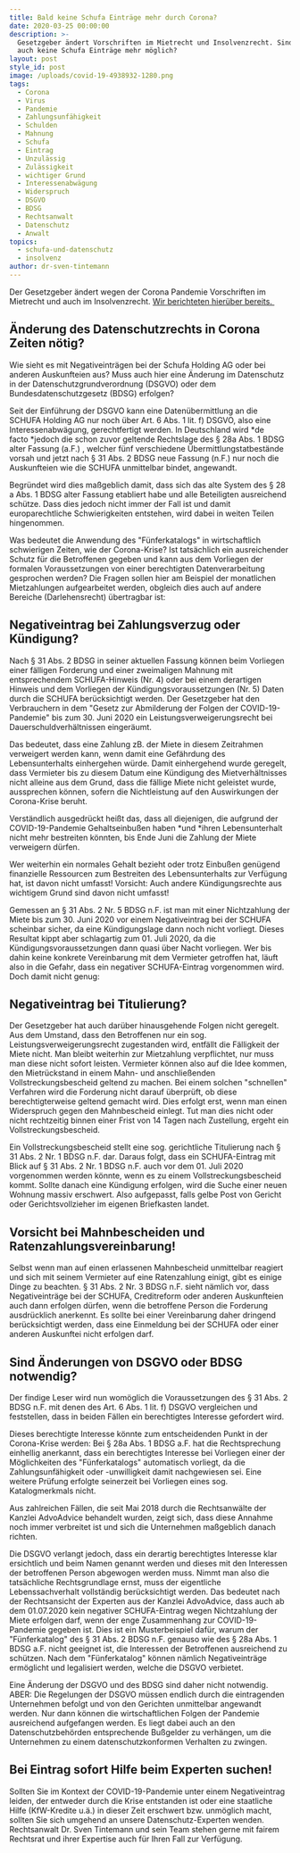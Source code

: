 ```yaml
---
title: Bald keine Schufa Einträge mehr durch Corona?
date: 2020-03-25 00:00:00
description: >-
  Gesetzgeber ändert Vorschriften im Mietrecht und Insolvenzrecht. Sind jetzt
  auch keine Schufa Einträge mehr möglich?
layout: post
style_id: post
image: /uploads/covid-19-4938932-1280.png
tags:
  - Corona
  - Virus
  - Pandemie
  - Zahlungsunfähigkeit
  - Schulden
  - Mahnung
  - Schufa
  - Eintrag
  - Unzulässig
  - Zulässigkeit
  - wichtiger Grund
  - Interessenabwägung
  - Widerspruch
  - DSGVO
  - BDSG
  - Rechtsanwalt
  - Datenschutz
  - Anwalt
topics:
  - schufa-und-datenschutz
  - insolvenz
author: dr-sven-tintemann
---
```


Der Gesetzgeber ändert wegen der Corona Pandemie Vorschriften im Mietrecht und auch im Insolvenzrecht. [Wir berichteten hierüber bereits.&nbsp;](/blog/tempor%C3%A4re-%C3%A4nderung-von-mietrecht-und-insolvenzrecht/)

## Änderung des Datenschutzrechts in Corona Zeiten nötig?

Wie sieht es mit Negativeinträgen bei der Schufa Holding AG oder bei anderen Auskunfteien aus? Muss auch hier eine Änderung im Datenschutz in der Datenschutzgrundverordnung (DSGVO) oder dem Bundesdatenschutzgesetz (BDSG) erfolgen?

Seit der Einführung der DSGVO kann eine Datenübermittlung an die SCHUFA Holding AG nur noch über Art. 6 Abs. 1 lit. f) DSGVO, also eine Interessenabwägung, gerechtfertigt werden. In Deutschland wird&nbsp;*de facto&nbsp;*jedoch die schon zuvor geltende Rechtslage des &sect; 28a Abs. 1 BDSG alter Fassung (a.F.) , welcher fünf verschiedene Übermittlungstatbestände vorsah und jetzt nach &sect; 31 Abs. 2 BDSG neue Fassung (n.F.) nur noch die Auskunfteien wie die SCHUFA unmittelbar bindet, angewandt.

Begründet wird dies ma&szlig;geblich damit, dass sich das alte System des &sect; 28 a Abs. 1 BDSG alter Fassung etabliert habe und alle Beteiligten ausreichend schütze. Dass dies jedoch nicht immer der Fall ist und damit europarechtliche Schwierigkeiten entstehen, wird dabei in weiten Teilen hingenommen.&nbsp;

Was bedeutet die Anwendung des "Fünferkatalogs" in wirtschaftlich schwierigen Zeiten, wie der Corona-Krise? Ist tatsächlich ein ausreichender Schutz für die Betroffenen gegeben und kann aus dem Vorliegen der formalen Voraussetzungen von einer berechtigten Datenverarbeitung gesprochen werden? Die Fragen sollen hier am Beispiel der monatlichen Mietzahlungen aufgearbeitet werden, obgleich dies auch auf andere Bereiche (Darlehensrecht) übertragbar ist:

## Negativeintrag bei Zahlungsverzug oder Kündigung?

Nach &sect; 31 Abs. 2 BDSG in seiner aktuellen Fassung können beim Vorliegen einer fälligen Forderung und einer zweimaligen Mahnung mit entsprechendem SCHUFA-Hinweis (Nr. 4) oder bei einem derartigen Hinweis und dem Vorliegen der Kündigungsvoraussetzungen (Nr. 5) Daten durch die SCHUFA berücksichtigt werden. Der Gesetzgeber hat den Verbrauchern in dem "Gesetz zur Abmilderung der Folgen der COVID-19-Pandemie" bis zum 30. Juni 2020 ein Leistungsverweigerungsrecht bei Dauerschuldverhältnissen eingeräumt.

Das bedeutet, dass eine Zahlung zB. der Miete in diesem Zeitrahmen verweigert werden kann, wenn damit eine Gefährdung des Lebensunterhalts einhergehen würde. Damit einhergehend wurde geregelt, dass Vermieter bis zu diesem Datum eine Kündigung des Mietverhältnisses nicht alleine aus dem Grund, dass die fällige Miete nicht geleistet wurde, aussprechen können, sofern die Nichtleistung auf den Auswirkungen der Corona-Krise beruht.&nbsp;

Verständlich ausgedrückt hei&szlig;t das, dass all diejenigen, die aufgrund der COVID-19-Pandemie Gehaltseinbu&szlig;en haben *und&nbsp;*ihren Lebensunterhalt nicht mehr bestreiten könnten, bis Ende Juni die Zahlung der Miete verweigern dürfen.

Wer weiterhin ein normales Gehalt bezieht oder trotz Einbu&szlig;en genügend finanzielle Ressourcen zum Bestreiten des Lebensunterhalts zur Verfügung hat, ist davon nicht umfasst\! Vorsicht: Auch andere Kündigungsrechte aus wichtigem Grund sind davon nicht umfasst\!

Gemessen an &sect; 31 Abs. 2 Nr. 5 BDSG n.F. ist man mit einer Nichtzahlung der Miete bis zum 30. Juni 2020 vor einem Negativeintrag bei der SCHUFA scheinbar sicher, da eine Kündigungslage dann noch nicht vorliegt. Dieses Resultat kippt aber schlagartig zum 01. Juli 2020, da die Kündigungsvoraussetzungen dann quasi über Nacht vorliegen. Wer bis dahin keine konkrete Vereinbarung mit dem Vermieter getroffen hat, läuft also in die Gefahr, dass ein negativer SCHUFA-Eintrag vorgenommen wird. Doch damit nicht genug:

## Negativeintrag bei Titulierung?

Der Gesetzgeber hat auch darüber hinausgehende Folgen nicht geregelt. Aus dem Umstand, dass den Betroffenen nur ein sog. Leistungsverweigerungsrecht zugestanden wird, entfällt die Fälligkeit der Miete nicht. Man bleibt weiterhin zur Mietzahlung verpflichtet, nur muss man diese nicht sofort leisten. Vermieter können also auf die Idee kommen, den Mietrückstand in einem Mahn- und anschlie&szlig;enden Vollstreckungsbescheid geltend zu machen. Bei einem solchen "schnellen" Verfahren wird die Forderung nicht darauf überprüft, ob diese berechtigterweise geltend gemacht wird. Dies erfolgt erst, wenn man einen Widerspruch gegen den Mahnbescheid einlegt. Tut man dies nicht oder nicht rechtzeitig binnen einer Frist von 14 Tagen nach Zustellung, ergeht ein Vollstreckungsbescheid.&nbsp;

Ein Vollstreckungsbescheid stellt eine sog. gerichtliche Titulierung nach &sect; 31 Abs. 2 Nr. 1 BDSG n.F. dar. Daraus folgt, dass ein SCHUFA-Eintrag mit Blick auf &sect; 31 Abs. 2 Nr. 1 BDSG n.F. auch vor dem 01. Juli 2020 vorgenommen werden könnte, wenn es zu einem Vollstreckungsbescheid kommt. Sollte danach eine Kündigung erfolgen, wird die Suche einer neuen Wohnung massiv erschwert. Also aufgepasst, falls gelbe Post von Gericht oder Gerichtsvollzieher im eigenen Briefkasten landet.

## Vorsicht bei Mahnbescheiden und Ratenzahlungsvereinbarung\!

Selbst wenn man auf einen erlassenen Mahnbescheid unmittelbar reagiert und sich mit seinem Vermieter auf eine Ratenzahlung einigt, gibt es einige Dinge zu beachten. &sect; 31 Abs. 2 Nr. 3 BDSG n.F. sieht nämlich vor, dass Negativeinträge bei der SCHUFA, Creditreform oder anderen Auskunfteien auch dann erfolgen dürfen, wenn die betroffene Person die Forderung ausdrücklich anerkennt. Es sollte bei einer Vereinbarung daher dringend berücksichtigt werden, dass eine Einmeldung bei der SCHUFA oder einer anderen Auskunftei nicht erfolgen darf.

## Sind Änderungen von DSGVO oder BDSG notwendig?

Der findige Leser wird nun womöglich die Voraussetzungen des &sect; 31 Abs. 2 BDSG n.F. mit denen des Art. 6 Abs. 1 lit. f) DSGVO vergleichen und feststellen, dass in beiden Fällen ein berechtigtes Interesse gefordert wird.&nbsp;

Dieses berechtigte Interesse könnte zum entscheidenden Punkt in der Corona-Krise werden: Bei &sect; 28a Abs. 1 BDSG a.F. hat die Rechtsprechung einhellig anerkannt, dass ein berechtigtes Interesse bei Vorliegen einer der Möglichkeiten des "Fünferkatalogs" automatisch vorliegt, da die Zahlungsunfähigkeit oder -unwilligkeit damit nachgewiesen sei. Eine weitere Prüfung erfolgte seinerzeit bei Vorliegen eines sog. Katalogmerkmals nicht.

Aus zahlreichen Fällen, die seit Mai 2018 durch die Rechtsanwälte der Kanzlei AdvoAdvice behandelt wurden, zeigt sich, dass diese Annahme noch immer verbreitet ist und sich die Unternehmen ma&szlig;geblich danach richten.

Die DSGVO verlangt jedoch, dass ein derartig berechtigtes Interesse klar ersichtlich und beim Namen genannt werden und dieses mit den Interessen der betroffenen Person abgewogen werden muss. Nimmt man also die tatsächliche Rechtsgrundlage ernst, muss der eigentliche Lebenssachverhalt vollständig berücksichtigt werden. Das bedeutet nach der Rechtsansicht der Experten aus der Kanzlei AdvoAdvice, dass auch ab dem 01.07.2020 kein negativer SCHUFA-Eintrag wegen Nichtzahlung der Miete erfolgen darf, wenn der enge Zusammenhang zur COVID-19-Pandemie gegeben ist. Dies ist ein Musterbeispiel dafür, warum der "Fünferkatalog" des &sect; 31 Abs. 2 BDSG n.F. genauso wie des &sect; 28a Abs. 1 BDSG a.F. nicht geeignet ist, die Interessen der Betroffenen ausreichend zu schützen. Nach dem "Fünferkatalog" können nämlich Negativeinträge ermöglicht und legalisiert werden, welche die DSGVO verbietet.

Eine Änderung der DSGVO und des BDSG sind daher nicht notwendig. ABER: Die Regelungen der DSGVO müssen endlich durch die eintragenden Unternehmen befolgt und von den Gerichten unmittelbar angewandt werden. Nur dann können die wirtschaftlichen Folgen der Pandemie ausreichend aufgefangen werden. Es liegt dabei auch an den Datenschutzbehörden entsprechende Bu&szlig;gelder zu verhängen, um die Unternehmen zu einem datenschutzkonformen Verhalten zu zwingen.

## Bei Eintrag sofort Hilfe beim Experten suchen\!

Sollten Sie im Kontext der COVID-19-Pandemie unter einem Negativeintrag leiden, der entweder durch die Krise entstanden ist oder eine staatliche Hilfe (KfW-Kredite u.ä.) in dieser Zeit erschwert bzw. unmöglich macht, sollten Sie sich umgehend an unsere Datenschutz-Experten wenden. Rechtsanwalt Dr. Sven Tintemann und sein Team stehen gerne mit fairem Rechtsrat und ihrer Expertise auch für Ihren Fall zur Verfügung.&nbsp;